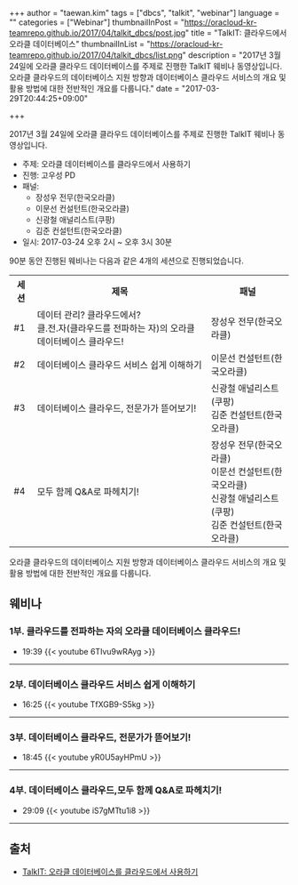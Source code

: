 +++
author = "taewan.kim"
tags = ["dbcs", "talkit", "webinar"]
language = ""
categories = ["Webinar"]
thumbnailInPost = "https://oracloud-kr-teamrepo.github.io/2017/04/talkit_dbcs/post.jpg"
title = "TalkIT: 클라우드에서 오라클 데이터베이스"
thumbnailInList = "https://oracloud-kr-teamrepo.github.io/2017/04/talkit_dbcs/list.png"
description = "2017년 3월 24일에 오라클 클라우드 데이터베이스를 주제로 진행한 TalkIT 웨비나 동영상입니다. 오라클 클라우드의 데이터베이스 지원 방향과 데이터베이스 클라우드 서비스의 개요 및 활용 방법에 대한 전반적인 개요를 다룹니다."
date = "2017-03-29T20:44:25+09:00"

+++

2017년 3월 24일에 오라클 클라우드 데이터베이스를 주제로 진행한 TalkIT 웨비나 동영상입니다.

 - 주제: 오라클 데이터베이스를 클라우드에서 사용하기
 - 진행: 고우성 PD
 - 패널:
   - 장성우 전무(한국오라클)
   - 이문선 컨설턴트(한국오라클)
   - 신광철 애널리스트(쿠팡)
   - 김준 컨설턴트(한국오라클)
 - 일시: 2017-03-24 오후 2시 ~ 오후 3시 30분

90분 동안 진행된 웨비나는 다음과 같은 4개의 세션으로 진행되었습니다.

<table>
<tr><th>세션</th><th>제목</th><th>패널</th></tr>
<tr><td>#1</td><td>데이터 관리? 클라우드에서? <br/>클.전.자(클라우드를 전파하는 자)의 오라클 데이터베이스 클라우드! </td><td>장성우 전무(한국오라클)</td></tr>
<tr><td>#2</td><td>데이터베이스 클라우드 서비스 쉽게 이해하기 </td><td>이문선 컨설턴트(한국오라클)</td></tr>
<tr><td>#3</td><td>데이터베이스 클라우드, 전문가가 뜯어보기! </td><td>신광철 애널리스트(쿠팡)<br/> 김준 컨설턴트(한국오라클)</td></tr>
<tr><td>#4</td><td>모두 함께 Q&A로 파헤치기! </td><td>장성우 전무(한국오라클)<br/>이문선 컨설턴트(한국오라클)<br/>신광철 애널리스트(쿠팡)<br/>김준 컨설턴트(한국오라클)</td></tr>
</table>

오라클 클라우드의 데이터베이스 지원 방향과 데이터베이스 클라우드 서비스의 개요 및 활용 방법에 대한 전반적인 개요를 다룹니다.

## 웨비나
### 1부. 클라우드를 전파하는 자의 오라클 데이터베이스 클라우드!

- 19:39
{{< youtube 6TIvu9wRAyg >}}

***

### 2부. 데이터베이스 클라우드 서비스 쉽게 이해하기

- 16:25
{{< youtube TfXGB9-S5kg >}}

***

### 3부. 데이터베이스 클라우드, 전문가가 뜯어보기!

- 18:45
{{< youtube yR0U5ayHPmU >}}

***

### 4부. 데이터베이스 클라우드,모두 함께 Q&A로 파헤치기!

- 29:09
{{< youtube iS7gMTtu1i8 >}}

***

## 출처
 - [TalkIT: 오라클 데이터베이스를 클라우드에서 사용하기](https://talkit.tv/Event/1524/)
